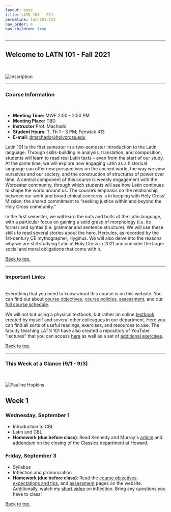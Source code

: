 ```yaml
---
layout: page
title: LATN 101 - F21
permalink: latn101-f21
nav_order: 4
has_children: true
---
```

***

## Welcome to LATN 101 - Fall 2021
&nbsp;

![Inscription](https://www.bgsu.edu/content/dam/BGSU/college-of-arts-and-sciences/rocs/images-c/Latin_Header.jpg)

***
### Course Information
&nbsp;  
- **Meeting Time:** MWF 2:00 - 2:50 PM
- **Meeting Place:** TBD
- **Instructor** Prof. Machado
- **Student Hours**: T, Th 1 - 3 PM; Fenwick 413
- **E-mail**: dmachado@holycross.edu

Latin 101 is the first semester in a two-semester introduction to the Latin language. Through skills-building in analysis, translation, and composition, students will learn to read real Latin texts – even from the start of our study. At the same time, we will explore how engaging Latin as a historical language can offer new perspectives on the ancient world, the way we view ourselves and our society, and the construction of structures of power over time. A central component of this course is weekly engagement with the Worcester community, through which students will see how Latin continues to shape the world around us. The course’s emphasis on the relationship between our work and broad ethical concerns is in keeping with Holy Cross’ Mission, the shared commitment to “seeking justice within and beyond the Holy Cross community.” 

In the first semester, we will learn the nuts and bolts of the Latin language, with a particular focus on gaining a solid grasp of morphology (i.e. its forms) and syntax (i.e. grammar and sentence structure). We will use these skills to read several stories about the hero, Hercules, as recorded by the 1st-century CE mythographer, Hyginus. We will also delve into the reasons why we are still studying Latin at Holy Cross in 2021 and consider the larger social and moral obligations that come with it.

[Back to top.](#top)

***

### Important Links
&nbsp;  
Everything that you need to know about this course is on this website. You can find out about [course objectives](https://dominicmachado.github.io/course-objectives-latn101-f21), [course policies](https://dominicmachado.github.io/schedule-course-policies-latn101-f21), [assessment](https://dominicmachado.github.io/assessment-latn101-f21), and our [full course schedule](https://dominicmachado.github.io/schedule-latn101-f21).

We will not but using a physical textbook, but rather an online [textbook](https://lingualatina.github.io/textbook/) created by myself and several other colleagues in our department. Here you can find all sorts of useful readings, exercises, and resources to use. The faculty teaching LATN 101 have also created a repository of YouTube "lectures" that you can access [here](https://www.youtube.com/channel/UCyA2aidE3BiD3idsxrJr5Hg) as well as a set of [additional exercises](https://observablehq.com/collection/@neelsmith/l3).

[Back to top.](#top)

***

### This Week at a Glance (9/1 - 9/3)
&nbsp;  

![Pauline Hopkins](https://1.bp.blogspot.com/-OKQrCG-NSBM/YLjz_1gQo0I/AAAAAAAAGrc/RlOEaGwj-R4Ir6atLXMZyY2i7AVv_SqBgCPcBGAYYCw/w244-h320/Pauline_Elizabeth_Hopkins_circa_1901.png)

## Week 1

### Wednesday, September 1
- Introduction to CBL
- Latin and CBL
- **Homework (due before class)**: Read Kennedy and Murray's [article](https://theundefeated.com/features/classics-is-a-part-of-black-intellectual-history-howard-needs-to-keep-it/) and [addendum](https://rfkclassics.blogspot.com/2021/06/the-negro-problem-race-and-classics-in.html) on the closing of the Classics department at Howard.


### Friday, September 3
- Syllabus
- Inflection and pronunciation
- **Homework (due before class)**:  Read the [course objectives](https://dominicmachado.github.io/course-objectives-latn101-f21), [expectations and tips](https://dominicmachado.github.io/expectation-and-tips-latn-101-f21), and [assessment](https://dominicmachado.github.io/assessment-latn101-f21) pages on the website. Additionally, watch my [short video](https://www.youtube.com/watch?v=5g1sz9qRNJ0) on inflection. Bring any questions you have to class!

[Back to top.](#top)
